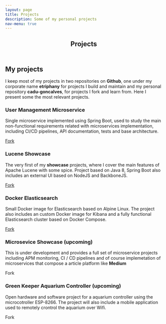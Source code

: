 ```yaml
---
layout: page
title: Projects
description: Some of my personal projects
nav-menu: true
---
```


<!-- Main -->
<div id="main" class="alt">

<!-- One -->
<section id="one">
	<div class="inner">
		<header class="major">
			<h1>Projects</h1>
		</header>

<!-- Content -->
<h2 id="content">My projects</h2>
<p>I keep most of my projects in two repositories on <b>Github</b>, one under my corporate name <b>etriphany</b> for projects I build and maintain and my personal repository <b>cadu-goncalves</b>, for projects I fork and learn from. Here I present some the most relevant projects.</p>
<div class="row">
	<div class="4u 12u$(medium)">
		<h3>User Management Microservice </h3>
		<p>Single microservice implemented using Spring Boot, used to study the main non-functional requirements related with microservices implementation, including CI/CD pipelines, API documentation, tests and base architecture.</p>
		<a href="https://github.com/cadu-goncalves/user-mng" class="button special icon fit fa-github">Fork</a>
	</div>
	<div class="4u 12u$(medium)">
		<h3>Lucene Showcase</h3>
		<p>The very first of my <b>showcase</b> projects, where I cover the main features of Apache Lucene with some spice. Project based on Java 8, Spring Boot also includes an external UI based on NodeJS and BackboneJS.</p>
		<a href="https://github.com/etriphany/lucene-showcase" class="button special icon fit fa-github">Fork</a>
	</div>
	<div class="4u$ 12u$(medium)">
		<h3>Docker Elasticsearch</h3>
		<p>Small Docker image for Elasticsearch based on Alpine Linux. The project also includes an custom Docker image for Kibana and a fully functional Elasticsearch cluster based on Docker Compose.</p>
		<a href="https://github.com/etriphany/docker-elasticsearch" class="button special icon fit fa-github">Fork</a>
	</div>
	<!-- Break -->
	<div class="4u 12u$(medium)">
		<h3>Microsevice Showcase (upcoming)</h3>
		<p>This is under development and provides a full set of microservice projects including APM monitoring, CI / CD pipelines and of course
		implemetation of microservices that compose a article platform like <b>Medium</b> </p>
		<span class="button special icon fit fa-github disabled">Fork</span>
	</div>
	<div class="4u 12u$(medium)">
		<h3>Green Keeper Aquarium Controller (upcoming)</h3>
		<p>Open hardware and software project for a aquarium controller using the microcotroller ESP-8266. The project will also include a mobile application used to remotely crontrol the aquarium over Wifi.</p>
		<span class="button special icon fit fa-github disabled">Fork</span>
	</div>
</div>
</div>
</section>
</div>
